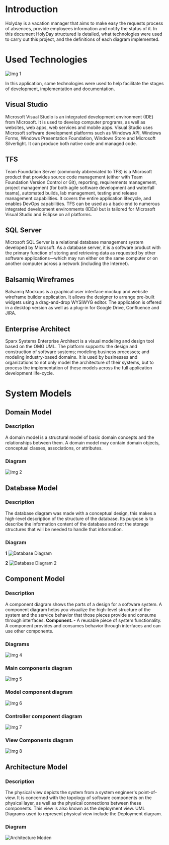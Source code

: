 <!-- TITLE: Development Guide V1.2 -->
<!-- SUBTITLE: HolyDay  -->


# Introduction
Holyday is a vacation manager that aims to make easy the requests process of absences, provide employees information and notify the status of it.
In this document HolyDay structured is detailed, what technologies were used to carry out this project, and the definitions of each diagram implemented.
# Used Technologies

![Img 1](/uploads/holyday/img-1.png "Technologies")

In this application, some technologies were used to help facilitate the stages of development, implementation and documentation.

## Visual Studio
Microsoft Visual Studio is an integrated development environment (IDE) from Microsoft. It is used to develop computer programs, as well as websites, web apps, web services and mobile apps. Visual Studio uses Microsoft software development platforms such as Windows API, Windows Forms, Windows Presentation Foundation, Windows Store and Microsoft Silverlight. It can produce both native code and managed code.
 
## TFS
Team Foundation Server (commonly abbreviated to TFS) is a Microsoft product that provides source code management (either with Team Foundation Version Control or Git), reporting, requirements management, project management (for both agile software development and waterfall teams), automated builds, lab management, testing and release management capabilities. It covers the entire application lifecycle, and enables DevOps capabilities. TFS can be used as a back-end to numerous integrated development environments (IDEs) but is tailored for Microsoft Visual Studio and Eclipse on all platforms.

## SQL Server
Microsoft SQL Server is a relational database management system developed by Microsoft. As a database server, it is a software product with the primary function of storing and retrieving data as requested by other software applications—which may run either on the same computer or on another computer across a network (including the Internet).

## Balsamiq Wireframes
Balsamiq Mockups is a graphical user interface mockup and website wireframe builder application. It allows the designer to arrange pre-built widgets using a drag-and-drop WYSIWYG editor. The application is offered in a desktop version as well as a plug-in for Google Drive, Confluence and JIRA.

## Enterprise Architect
Sparx Systems Enterprise Architect is a visual modeling and design tool based on the OMG UML. The platform supports: the design and construction of software systems; modeling business processes; and modeling industry-based domains. It is used by businesses and organizations to not only model the architecture of their systems, but to process the implementation of these models across the full application development life-cycle.

# System Models

## Domain Model

### **Description**
A domain model is a structural model of basic domain concepts and the relationships between them. A domain model may contain domain objects, conceptual classes, associations, or attributes.

### **Diagram**

![Img 2](/uploads/holyday/img-2.png "Domain Model")

## Database Model

### **Description**
The database diagram was made with a conceptual design, this makes a high-level description of the structure of the database. Its purpose is to describe the information content of the database and not the storage structures that will be needed to handle that information.

### **Diagram**
**1**
![Database Diagram](/uploads/holy-day-development-documentation-v-1-2-0/database-diagram.jpg "Database Diagram")

**2**
![Database Diagram 2](/uploads/holy-day-development-documentation-v-1-2-0/database-diagram-2.jpg "Database Diagram 2")

## Component Model

### **Description**
A component diagram shows the parts of a design for a software system. A component diagram helps you visualize the high-level structure of the system and the service behavior that those pieces provide and consume through interfaces.
**Component. -** A reusable piece of system functionality. A component provides and consumes behavior through interfaces and can use other components.

### **Diagrams**

![Img 4](/uploads/holyday/img-4.png "Component Model")

### **Main components diagram**

![Img 5](/uploads/holyday/img-5.png "Main Components Diagram")

### **Model component diagram**

![Img 6](/uploads/holyday/img-6.png "Model Component Diagram")

### **Controller component diagram**

![Img 7](/uploads/holyday/img-7.png "Controller Component Diagram")

### **View Components diagram**

![Img 8](/uploads/holyday/img-8.png "View Component Diagram")

## Architecture Model

### **Description**
The physical view depicts the system from a system engineer's point-of-view. It is concerned with the topology of software components on the physical layer, as well as the physical connections between these components. This view is also known as the deployment view. UML Diagrams used to represent physical view include the Deployment diagram.

### **Diagram**

![Architecture Moden](/uploads/holy-day-development-documentation-v-1-2-0/architecture-moden.jpg "Architecture Model")